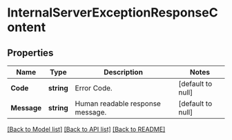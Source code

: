 # InternalServerExceptionResponseContent

## Properties
Name | Type | Description | Notes
------------ | ------------- | ------------- | -------------
**Code** | **string** | Error Code. | [default to null]
**Message** | **string** | Human readable response message. | [default to null]

[[Back to Model list]](../README.md#documentation-for-models) [[Back to API list]](../README.md#documentation-for-api-endpoints) [[Back to README]](../README.md)

